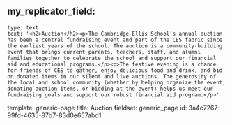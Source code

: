 my_replicator_field:
  -
    type: text
    text: '<h2>Auction</h2><p>The Cambridge-Ellis School’s annual auction has been a central fundraising event and part of the CES fabric since the earliest years of the school. The auction is a community-building event that brings current parents, teachers, staff, and alumni families together to celebrate the school and support our financial aid and educational programs.</p><p>The festive evening is a chance for friends of CES to gather, enjoy delicious food and drink, and bid on donated items in our silent and live auctions. The generosity of the local and school community (whether by helping organize the event, donating auction items, or bidding at the event) helps us meet our fundraising goals and support our robust financial aid program.</p>'
template: generic-page
title: Auction
fieldset: generic_page
id: 3a4c7267-99fd-4635-87b7-83d0e657abd1

